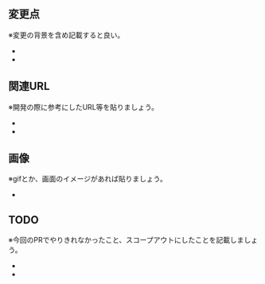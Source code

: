 ## 変更点
※変更の背景を含め記載すると良い。

-
-

## 関連URL
※開発の際に参考にしたURL等を貼りましょう。

- 
-

## 画像
※gifとか、画面のイメージがあれば貼りましょう。

-

## TODO
※今回のPRでやりきれなかったこと、スコープアウトにしたことを記載しましょう。

-
-
